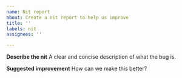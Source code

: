 ```yaml
---
name: Nit report
about: Create a nit report to help us improve
title: ''
labels: nit
assignees: ''

---
```


**Describe the nit**
A clear and concise description of what the bug is.

**Suggested improvement**
How can we make this better?

